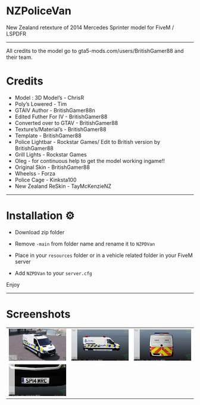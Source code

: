 # NZPoliceVan

New Zealand retexture of 2014 Mercedes Sprinter model for FiveM / LSPDFR

-------------------------------------


All credits to the model go to gta5-mods.com/users/BritishGamer88 and their team.

# Credits

- Model : 3D Model’s - ChrisR
- Poly’s Lowered - Tim
- GTAIV Author - BritishGamer88n
- Edited Futher For IV - BritishGamer88
- Converted over to GTAV - BritishGamer88
- Texture’s/Material’s - BritishGamer88
- Template - BritishGamer88
- Police Lightbar - Rockstar Games/ Edit to British version by BritishGamer88
- Grill Lights - Rockstar Games
- Oleg - for continuous help to get the model working ingame!!
- Original Skin - BritishGamer88
- Wheelss - Forza
- Police Cage - Kinksta100
- New Zealand ReSkin - TayMcKenzieNZ

-----------------------------

# Installation ⚙️

- Download zip folder

- Remove `-main` from folder name and rename it to `NZPDVan`

- Place in your `resources` folder or in a vehicle related folder in your FiveM server

- Add `NZPDVan` to your `server.cfg`

Enjoy

-----------------------------

# Screenshots



| | | |
|-|-|-|
| <img src="Screenshots/a.jpeg" width="250"> | <img src="Screenshots/b.jpeg" width="250"> | <img src="Screenshots/c.jpeg" width="250"> |
| <img src="Screenshots/d.jpeg" width="250"> |
